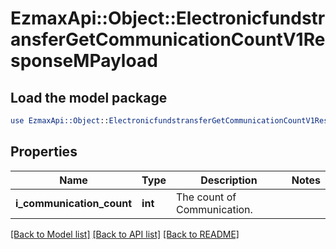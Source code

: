 # EzmaxApi::Object::ElectronicfundstransferGetCommunicationCountV1ResponseMPayload

## Load the model package
```perl
use EzmaxApi::Object::ElectronicfundstransferGetCommunicationCountV1ResponseMPayload;
```

## Properties
Name | Type | Description | Notes
------------ | ------------- | ------------- | -------------
**i_communication_count** | **int** | The count of Communication. | 

[[Back to Model list]](../README.md#documentation-for-models) [[Back to API list]](../README.md#documentation-for-api-endpoints) [[Back to README]](../README.md)


